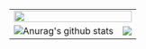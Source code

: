<table>
    <tr>
        <td colspan="2"><img src="https://github-profile-summary-cards.vercel.app/api/cards/profile-details?username=stream1080&theme=github" style="width: 100%"></td>    
    </tr>
    <tr>
  		 <td><img src='https://github-readme-stats.vercel.app/api?username=stream1080' alt="Anurag's github stats" /></td> 
      	 <td><img src="https://github-profile-summary-cards.vercel.app/api/cards/most-commit-language?username=stream1080&theme=github" /></td>    
    </tr>
</table>
